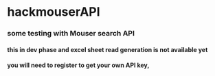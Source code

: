 # hackmouserAPI

### some testing with Mouser search API

#### this in dev phase and excel sheet read generation is not available yet

#### you will need to register to get your own API key, 
